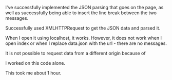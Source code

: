 I've successfully implemented the JSON parsing that goes on the page, as well as successfully being able to insert the line break between the two messages. 

Successfully used XMLHTTPRequest to get the JSON data and parsed it.

When I open it using localhost, it works. However, it does not work when I open index or when I replace data.json with the url - there are no messages. 

It is not possible to request data from a different origin because of 

I worked on this code alone.

This took me about 1 hour.
